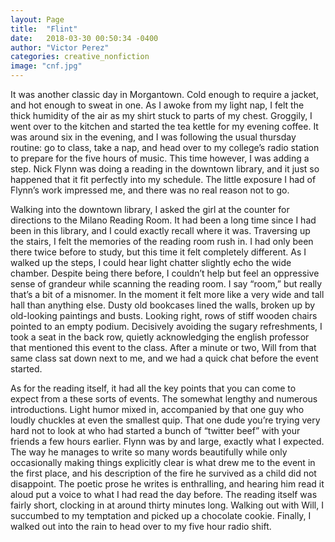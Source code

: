 ```yaml
---
layout: Page
title:  "Flint"
date:   2018-03-30 00:50:34 -0400
author: "Victor Perez"
categories: creative_nonfiction
image: "cnf.jpg"
---
```

It was another classic day in Morgantown. Cold enough to require a jacket, and hot enough to sweat in one. As I awoke from my light nap, I felt the thick humidity of the air as my shirt stuck to parts of my chest. Groggily, I went over to the kitchen and started the tea kettle for my evening coffee. It was around six in the evening, and I was following the usual thursday routine: go to class, take a nap, and head over to my college’s radio station to prepare for the five hours of music. This time however, I was adding a step. Nick Flynn was doing a reading in the downtown library, and it just so happened that it fit perfectly into my schedule. The little exposure I had of Flynn’s work impressed me, and there was no real reason not to go.

Walking into the downtown library, I asked the girl at the counter for directions to the Milano Reading Room. It had been a long time since I had been in this library, and I could exactly recall where it was. Traversing up the stairs, I felt the memories of the reading room rush in. I had only been there twice before to study, but this time it felt completely different. As I walked up the steps, I could hear light chatter slightly echo the wide chamber. Despite being there before,  I couldn’t help but feel an oppressive sense of grandeur while scanning the reading room. I say “room,” but really that’s a bit of a misnomer. In the moment it felt more like a very wide and tall hall than anything else. Dusty old bookcases lined the walls, broken up by old-looking paintings and busts. Looking right, rows of stiff wooden chairs pointed to an empty podium. Decisively avoiding the sugary refreshments, I took a seat in the back row, quietly acknowledging the english professor that mentioned this event to the class. After a minute or two, Will from that same class sat down next to me, and we had a quick chat before the event started.

As for the reading itself, it had all the key points that you can come to expect from a these sorts of events. The somewhat lengthy and numerous introductions. Light humor mixed in, accompanied by that one guy who loudly chuckles at even the smallest quip. That one dude you’re trying very hard not to look at who had started a bunch of “twitter beef” with your friends a few hours earlier. Flynn was by and large, exactly what I expected. The way he manages to write so many words beautifully while only occasionally making things explicitly clear is what drew me to the event in the first place, and his description of the fire he survived as a child did not disappoint. The poetic prose he writes is enthralling, and hearing him read it aloud put a voice to what I had read the day before. The reading itself was fairly short, clocking in at around thirty minutes long. Walking out with Will, I succumbed to my temptation and picked up a chocolate cookie. Finally, I walked out into the rain to head over to my five hour radio shift.
